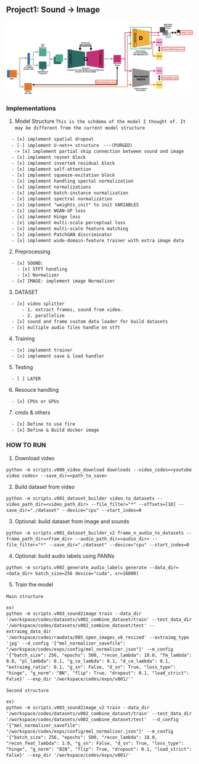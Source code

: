 ## Project1: Sound -> Image

![model Image 1](model.png)

### Implementations
1. Model Structure
`This is the schdema of the model I thought of. It may be different from the current model structure`
```
  - [x] implement spatial dropout
  - [-] implement U-net++ structure　---(PURGED)
   -> [x] implement partial skip connection between sound and image
  - [x] implement resnet block
  - [x] implement inverted residual block
  - [x] implement self-attention
  - [x] implement squeeze-exitation block
  - [x] implement handling spectal normalization
  - [x] implement normalizations
  - [x] implement batch-instance normalization
  - [x] implement spectral normalization
  - [x] implement "weights_init" to init VARIABLES
  - [x] implement WGAN-GP loss
  - [x] implement Hinge loss
  - [x] implement multi-scale perceptual loss
  - [x] implement multi-scale feature matching
  - [x] implement PatchGAN discriminator
  - [x] implement wide-domain-feature trainer with extra image data
```
2. Preprocessing
```
  - [x] SOUND:
    - [x] STFT handling
    - [x] Normalizer
  - [x] IMAGE: implement image Normalizer
```
3. DATASET
```
  - [x] video splitter
      - 1. extract frames, sound from video.
      - 2. parallelize
  - [x] sound and frame custom data loader for build datasets
  - [x] multiple audio files handle on stft
```
4. Training
```
  - [x] implement trainer
  - [x] implement save & load handler
```
5. Testing
```
  - [ ] LATER
```
6. Resouce handling
```
  - [x] CPUs or GPUs
```
7. cmds & others
```
  - [x] Define to use fire
  - [x] Define & Build docker image
```

### HOW TO RUN
1. Download video
```
python -m scripts.v000_video_download downloads --video_codes=<youtube video codes> --save_dir=<path_to_save>
```

2. Build dataset from video
```
python -m scripts.v001_dataset_builder video_to_datasets --video_path_dir=<video_path_dir> --file_filter="*" --offsets=[10] --save_dir="./dataset" --device="cpu" --start_index=0
```

3. Optional: build dataset from image and sounds
```
python -m scripts.v001_dataset_builder_v2 frame_n_audio_to_datasets --frame_path_dir=<fram_dir> --audio_path_dir=<audio_dir> --file_filter="*" --save_dir="./dataset" --device="cpu" --start_index=0
```

4. Optional: build audio labels using PANNs
```
python -m scripts.v002_generate_audio_labels generate --data_dir=<data_dir> batch_size=256 device="cuda", sr=16000)
```

5. Train the model

`Main structure`

```
ex)
python -m scripts.v003_sound2image train --data_dir '/workspace/codes/datasets/v002_combine_dataset/train' --test_data_dir '/workspace/codes/datasets/v002_combine_dataset/test' --extraimg_data_dir '/workspace/codes/rawdata/005_open_images_v6_resized' --extraimg_type 'jpg' --d_config '{"mel_normalizer_savefile": "/workspace/codes/exps/config/mel_normalizer.json"}' --m_config '{"batch_size": 256, "epochs": 500, "recon_lambda": 10.0, "fm_lambda": 0.0, "pl_lambda": 0.1, "g_ce_lambda": 0.1, "d_ce_lambda": 0.1, "extraimg_ratio": 0.1, "g_sn": False, "d_sn": True, "loss_type": "hinge", "g_norm": "BN", "flip": True, "dropout": 0.1, "load_strict": False}' --exp_dir '/workspace/codes/exps/v001/''
```

`Second structure`
```
ex)
python -m scripts.v003_sound2image_v2 train --data_dir '/workspace/codes/datasets/v002_combine_dataset/train' --test_data_dir '/workspace/codes/datasets/v002_combine_dataset/test'  --d_config '{"mel_normalizer_savefile": "/workspace/codes/exps/config/mel_normalizer.json"}' --m_config '{"batch_size": 256, "epochs": 500, "recon_lambda": 10.0, "recon_feat_lambda": 1.0, "g_sn": False, "d_sn": True, "loss_type": "hinge", "g_norm": "BIN", "flip": True, "dropout": 0.1, "load_strict": False}' --exp_dir '/workspace/codes/exps/v001/'
```
